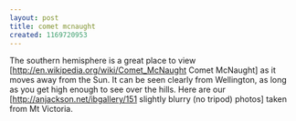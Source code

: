 ```yaml
---
layout: post
title: comet mcnaught
created: 1169720953
---
```

The southern hemisphere is a great place to view [http://en.wikipedia.org/wiki/Comet_McNaught Comet McNaught] as it moves away from the Sun. It can be seen clearly from Wellington, as long as you get high enough to see over the hills.  Here are our [http://anjackson.net/ibgallery/151 slightly blurry (no tripod) photos] taken from Mt Victoria.
<!--break-->
